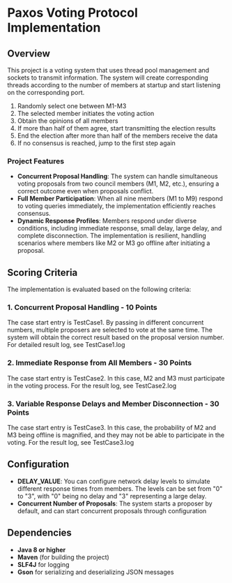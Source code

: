 
# Paxos Voting Protocol Implementation

## Overview
This project is a voting system that uses thread pool management and sockets to transmit information. The system will create corresponding threads according to the number of members at startup and start listening on the corresponding port.
1. Randomly select one between M1-M3
2. The selected member initiates the voting action
3. Obtain the opinions of all members
4. If more than half of them agree, start transmitting the election results
5. End the election after more than half of the members receive the data
6. If no consensus is reached, jump to the first step again

### Project Features
- **Concurrent Proposal Handling**: The system can handle simultaneous voting proposals from two council members (M1, M2, etc.), ensuring a correct outcome even when proposals conflict.
- **Full Member Participation**: When all nine members (M1 to M9) respond to voting queries immediately, the implementation efficiently reaches consensus.
- **Dynamic Response Profiles**: Members respond under diverse conditions, including immediate response, small delay, large delay, and complete disconnection. The implementation is resilient, handling scenarios where members like M2 or M3 go offline after initiating a proposal.

## Scoring Criteria
The implementation is evaluated based on the following criteria:

### 1. Concurrent Proposal Handling - **10 Points**
The case start entry is TestCase1. By passing in different concurrent numbers, multiple proposers are selected to vote at the same time. The system will obtain the correct result based on the proposal version number. For detailed result log, see TestCase1.log

### 2. Immediate Response from All Members - **30 Points**
The case start entry is TestCase2. In this case, M2 and M3 must participate in the voting process. For the result log, see TestCase2.log

### 3. Variable Response Delays and Member Disconnection - **30 Points**
The case start entry is TestCase3. In this case, the probability of M2 and M3 being offline is magnified, and they may not be able to participate in the voting. For the result log, see TestCase3.log

## Configuration
- **DELAY_VALUE**: You can configure network delay levels to simulate different response times from members. The levels can be set from "0" to "3", with "0" being no delay and "3" representing a large delay.
- **Concurrent Number of Proposals**: The system starts a proposer by default, and can start concurrent proposals through configuration

## Dependencies
- **Java 8 or higher**
- **Maven** (for building the project)
- **SLF4J** for logging
- **Gson** for serializing and deserializing JSON messages

